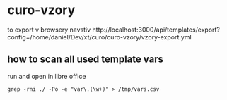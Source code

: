 # curo-vzory

to export v browsery navstiv http://localhost:3000/api/templates/export?config=/home/daniel/Dev/xt/curo/curo-vzory/vzory-export.yml 

## how to scan all used template vars
run and open in libre office
```
grep -rni ./ -Po -e "var\.(\w+)" > /tmp/vars.csv
```


